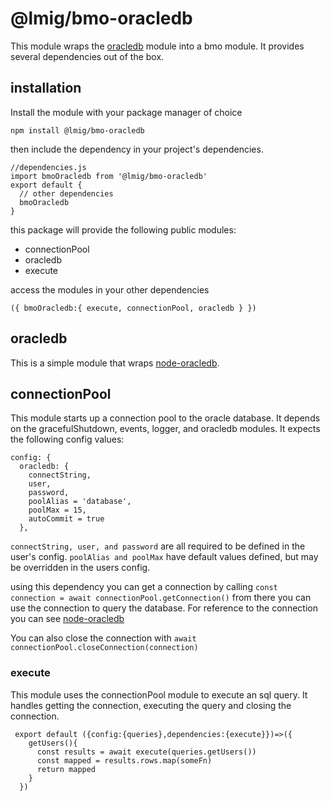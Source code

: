 # @lmig/bmo-oracledb


This module wraps the [oracledb]() module into a bmo module. It provides several dependencies out of the box.

## installation

Install the module with your package manager of choice

`npm install @lmig/bmo-oracledb`

then include the dependency in your project's dependencies.

```
//dependencies.js
import bmoOracledb from '@lmig/bmo-oracledb'
export default {
  // other dependencies
  bmoOracledb
}
```
this package will provide the following public modules:
  - connectionPool
  - oracledb
  - execute

access the modules in your other dependencies
```
({ bmoOracledb:{ execute, connectionPool, oracledb } })
```
## oracledb
This is a simple module that wraps [node-oracledb](https://github.com/oracle/node-oracledb).

## connectionPool
This module starts up a connection pool to the oracle database.
It depends on the gracefulShutdown, events, logger, and oracledb modules.
It expects the following config values:
```
config: {
  oracledb: {
    connectString,
    user,
    password,
    poolAlias = 'database',
    poolMax = 15,
    autoCommit = true
  },
```

`connectString, user, and password` are all required to be defined in the user's config.
`poolAlias and poolMax` have default values defined, but may be overridden in the users config.

using this dependency you can get a connection by calling
`const connection = await connectionPool.getConnection()`
from there you can use the connection to query the database.
For reference to the connection you can see [node-oracledb](https://github.com/oracle/node-oracledb)

You can also close the connection with `await connectionPool.closeConnection(connection)`


### execute

This module uses the connectionPool module to execute an sql query.
It handles getting the connection, executing the query and closing the connection.

```
 export default ({config:{queries},dependencies:{execute}})=>({
    getUsers(){
      const results = await execute(queries.getUsers())
      const mapped = results.rows.map(someFn)
      return mapped
    }
  })
```
